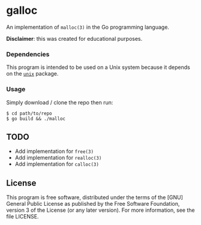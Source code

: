 # galloc
An implementation of `malloc(3)` in the Go programming language.

**Disclaimer**: this was created for educational purposes.

### Dependencies

This program is intended to be used on a Unix system because it depends on the
[`unix`](https://godoc.org/golang.org/x/sys/unix) package.

### Usage

Simply download / clone the repo then run:

```shell
$ cd path/to/repo
$ go build && ./malloc
```

## TODO

 - Add implementation for `free(3)`
 - Add implementation for `realloc(3)`
 - Add implementation for `calloc(3)`

## License

This program is free software, distributed under the terms of the [GNU] General
Public License as published by the Free Software Foundation, version 3 of the
License (or any later version).  For more information, see the file LICENSE.
